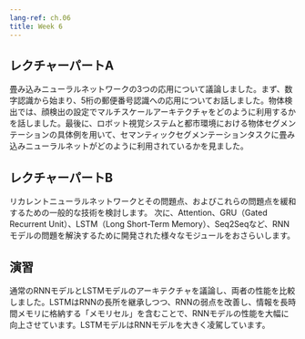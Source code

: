 ```yaml
---
lang-ref: ch.06
title: Week 6
---
```


<!-- ## Lecture part A -->
## レクチャーパートA

<!-- We discussed three applications of convolutional neural networks. We started with digit recognition and the application to a 5-digit zip code recognition. In object detection, we talk about how to use multi-scale architecture in a face detection setting. Lastly, we saw how ConvNets are used in semantic segmentation tasks with concrete examples in a robotic vision system and object segmentation in an urban environment. -->
畳み込みニューラルネットワークの3つの応用について議論しました。まず、数字認識から始まり、5桁の郵便番号認識への応用についてお話しました。物体検出では、顔検出の設定でマルチスケールアーキテクチャをどのように利用するかを話しました。最後に、ロボット視覚システムと都市環境における物体セグメンテーションの具体例を用いて、セマンティックセグメンテーションタスクに畳み込みニューラルネットがどのように利用されているかを見ました。


<!-- ## Lecture part B -->
## レクチャーパートB

<!-- We examine Recurrent Neural Networks, their problems, and common techniques for mitigating these issues.  We then review a variety of modules developed to resolve RNN model issues including Attention, GRUs (Gated Recurrent Unit), LSTMs (Long Short-Term Memory), and Seq2Seq. -->
リカレントニューラルネットワークとその問題点、およびこれらの問題点を緩和するための一般的な技術を検討します。 次に、Attention、GRU（Gated Recurrent Unit）、LSTM（Long Short-Term Memory）、Seq2Seqなど、RNNモデルの問題を解決するために開発された様々なモジュールをおさらいします。


<!-- ## Practicum -->
## 演習

<!-- We discussed architecture of Vanilla RNN and LSTM models and compared the performance between the two. LSTM inherits advantages of RNN, while improving RNN's weaknesses by including a 'memory cell' to store information in memory for long periods of time. LSTM models significantly outperforms RNN models. -->
通常のRNNモデルとLSTMモデルのアーキテクチャを議論し、両者の性能を比較しました。LSTMはRNNの長所を継承しつつ、RNNの弱点を改善し、情報を長時間メモリに格納する「メモリセル」を含むことで、RNNモデルの性能を大幅に向上させています。LSTMモデルはRNNモデルを大きく凌駕しています。